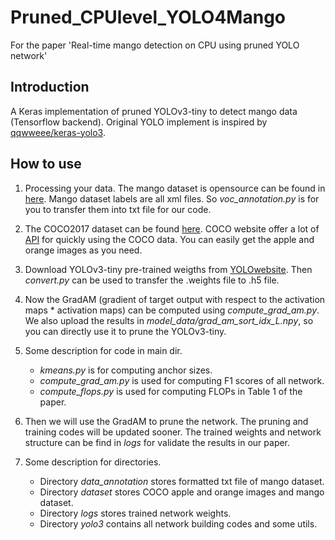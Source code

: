 # Pruned_CPUlevel_YOLO4Mango
For the paper 'Real-time mango detection on CPU using pruned YOLO network'

## Introduction
A Keras implementation of pruned YOLOv3-tiny to detect mango data (Tensorflow backend).
Original YOLO implement is inspired by [qqwweee/keras-yolo3](https://github.com/qqwweee/keras-yolo3).

## How to use
1. Processing your data. The mango dataset is opensource can be found in [here](http://acquire.cqu.edu.au:8080/vital/access/manager/Repository/cqu:17570).
  Mango dataset labels are all xml files. So *voc_annotation.py* is for you to transfer them into txt file for our code.

2. The COCO2017 dataset can be found [here](http://cocodataset.org/#download). COCO website offer a lot of [API](https://github.com/cocodataset/cocoapi) for quickly using the COCO data. You can easily get the apple and orange images as you need.

3. Download YOLOv3-tiny pre-trained weigths from [YOLOwebsite](http://pjreddie.com/darknet/yolo/). Then *convert.py* can be used to transfer the .weights file to .h5 file.

4. Now the GradAM (gradient of target output with respect to the activation maps * activation maps) can be computed using *compute_grad_am.py*. We also upload the results in *model_data/grad_am_sort_idx_L.npy*, so you can directly use it to prune the YOLOv3-tiny.

5. Some description for code in main dir. 
   * *kmeans.py* is for computing anchor sizes. 
   * *compute_grad_am.py* is used for computing F1 scores of all network. 
   * *compute_flops.py* is used for computing FLOPs in Table 1 of the paper.

6. Then we will use the GradAM to prune the network. The pruning and training codes will be updated sooner. The trained weights and network structure can be find in *logs* for validate the results in our paper.

7. Some description for directories. 
   * Directory _data_annotation_ stores formatted txt file of mango dataset.
   * Directory _dataset_ stores COCO apple and orange images and mango dataset.
   * Directory _logs_ stores trained network weights.
   * Directory _yolo3_ contains all network building codes and some utils.

